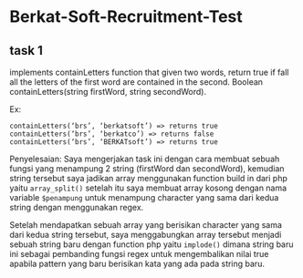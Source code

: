 # Berkat-Soft-Recruitment-Test

## task 1
implements containLetters function that given two words, return true if fall all the letters of the first word are contained in the second.
Boolean containLetters(string firstWord, string secondWord).

Ex:
```
containLetters(‘brs’, ‘berkatsoft’) => returns true
containLetters(‘brs’, ‘berkatco’) => returns false
containLetters(‘brs’, ‘BERKATsoft’) => returns true
```

Penyelesaian:
Saya mengerjakan task ini dengan cara membuat sebuah fungsi yang menampung 2 string (firstWord dan secondWord),
kemudian string tersebut saya jadikan array menggunakan function build in dari php yaitu ```array_split()```
setelah itu saya membuat array kosong dengan nama variable ```$penampung``` untuk menampung character yang sama dari kedua string dengan menggunakan regex.

Setelah mendapatkan sebuah array yang berisikan character yang sama dari kedua string tersebut, saya menggabungkan array tersebut menjadi sebuah string baru dengan function php yaitu ```implode()```
dimana string baru ini sebagai pembanding fungsi regex untuk mengembalikan nilai true apabila pattern yang baru berisikan kata yang ada pada string baru. 

